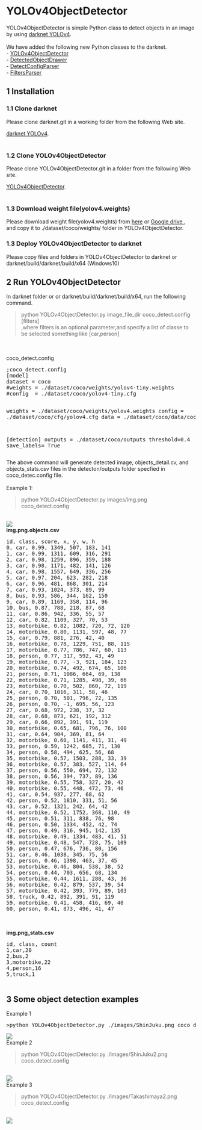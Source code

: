 
<h1> YOLOv4ObjectDetector</h1>
YOLOv4ObjectDetector is simple Python class to detect objects in an image by using
<a href="https://github.com/AlexeyAB/darknet">darknet YOLOv4</a>.<br>
<br>
 We have added the following new Python classes to the darknet.<br>
- <a href="./YOLOv4ObjectDetector.py">YOLOv4ObjectDetector</a><br>
- <a href="./DetectedObjectDrawer.py">DetectedObjectDrawer</a><br>
- <a href="./DetectConfigParser.py">DetectConfigParser</a><br>
- <a href="./FiltersParser.py">FiltersParser</a><br>


<h2>
1 Installation
</h2>
<h3>
1.1 Clone darknet
</h3>
Please clone darknet.git in a working folder from the following Web site.<br>

<a href="https://github.com/AlexeyAB/darknet">darknet YOLOv4</a>.<br>
<br>
<h3>
1.2 Clone YOLOv4ObjectDetector
</h3>
Please clone YOLOv4ObjectDetector.git in a folder from the following Web site.<br>

<a href="https://github.com/atlan-antillia/YOLOv4ObjectDetector">YOLOv4ObjectDetector</a>.<br>
<br>

<h3>
1.3 Download weight file(yolov4.weights)
</h3>
Please download weight file(yolov4.weights) from <a href="https://github.com/AlexeyAB/darknet/releases/download/darknet_yolo_v3_optimal/yolov4.weights">here</a>
or <a href="https://drive.google.com/open?id=1cewMfusmPjYWbrnuJRuKhPMwRe_b9PaT">Google drive </a>, and copy it to
 ./dataset/coco/weights/ folder in YOLOv4ObjectDetector.
<br>

<h3>
1.3 Deploy YOLOv4ObjectDetector to darknet
</h3>
Please copy files and folders in YOLOv4ObjectDetector to darknet or darknet/build/darknet/build/x64 (Windows10)



<h2>
2 Run YOLOv4ObjectDetector
</h2>

In darknet folder or or darknet/build/darknet/build/x64, run the following command.<br>

>python YOLOv4ObjectDetector.py image_file_dir coco_detect.config [filters]<br>
,where filters is an optional parameter,and specify a list of classe to be selected something like [car,person]

<br>

<br>
coco_detect.config<br>
<pre>
;coco_detect.config
[model]
dataset = coco
#weights = ./dataset/coco/weights/yolov4-tiny.weights
#config  = ./dataset/coco/yolov4-tiny.cfg

weights = ./dataset/coco/weights/yolov4.weights
config  = ./dataset/coco/cfg/yolov4.cfg
data    = ./dataset/coco/data/coco.data

[detection]
outputs   = ./dataset/coco/outputs
threshold=0.4
save_labels= True
</pre>

The above command will generate detected image, objects_detail.cv, and objects_stats.csv files
in the detecton/outputs folder specfied in coco_detec.config file.
<br>
<br>
Example 1:<br>

>python YOLOv4ObjectDetector.py images/img.png coco_detect.config
<br>
<img src="./dataset/coco/outputs/img.png">
<br>

<b>
img.png.objects.csv
</b>
<pre>
id, class, score, x, y, w, h
0, car, 0.99, 1349, 507, 183, 141
1, car, 0.99, 1311, 609, 316, 291
2, car, 0.98, 1259, 896, 359, 188
3, car, 0.98, 1171, 482, 141, 126
4, car, 0.98, 1557, 649, 336, 256
5, car, 0.97, 204, 623, 282, 218
6, car, 0.96, 481, 868, 301, 214
7, car, 0.93, 1024, 373, 89, 99
8, bus, 0.93, 586, 344, 162, 150
9, car, 0.89, 1169, 358, 114, 96
10, bus, 0.87, 788, 218, 87, 68
11, car, 0.86, 942, 336, 55, 57
12, car, 0.82, 1109, 327, 70, 53
13, motorbike, 0.82, 1082, 720, 72, 120
14, motorbike, 0.80, 1131, 597, 48, 77
15, car, 0.79, 881, 276, 42, 40
16, motorbike, 0.78, 1229, 751, 88, 115
17, motorbike, 0.77, 786, 747, 60, 113
18, person, 0.77, 317, 592, 43, 49
19, motorbike, 0.77, -3, 921, 184, 123
20, motorbike, 0.74, 492, 674, 65, 106
21, person, 0.71, 1086, 664, 69, 138
22, motorbike, 0.71, 1285, 498, 39, 66
23, motorbike, 0.70, 502, 860, 72, 119
24, car, 0.70, 1016, 311, 58, 46
25, person, 0.70, 501, 796, 72, 135
26, person, 0.70, -1, 695, 56, 123
27, car, 0.68, 972, 238, 37, 32
28, car, 0.68, 873, 621, 192, 312
29, car, 0.66, 892, 391, 91, 119
30, motorbike, 0.65, 681, 796, 76, 100
31, car, 0.64, 904, 369, 81, 64
32, motorbike, 0.60, 1141, 411, 31, 49
33, person, 0.59, 1242, 685, 71, 130
34, person, 0.58, 494, 625, 56, 68
35, motorbike, 0.57, 1503, 288, 33, 39
36, motorbike, 0.57, 383, 527, 114, 64
37, person, 0.56, 550, 694, 72, 132
38, person, 0.56, 394, 737, 89, 136
39, motorbike, 0.55, 758, 327, 20, 42
40, motorbike, 0.55, 448, 472, 73, 46
41, car, 0.54, 937, 277, 68, 62
42, person, 0.52, 1810, 331, 51, 56
43, car, 0.52, 1321, 242, 64, 42
44, motorbike, 0.52, 1752, 368, 110, 49
45, person, 0.51, 311, 838, 76, 98
46, person, 0.50, 1334, 452, 42, 74
47, person, 0.49, 316, 945, 142, 135
48, motorbike, 0.49, 1334, 483, 41, 51
49, motorbike, 0.48, 547, 728, 75, 109
50, person, 0.47, 676, 736, 80, 156
51, car, 0.46, 1038, 345, 75, 56
52, person, 0.46, 1398, 463, 37, 45
53, motorbike, 0.46, 804, 538, 38, 52
54, person, 0.44, 703, 656, 68, 134
55, motorbike, 0.44, 1611, 288, 43, 36
56, motorbike, 0.42, 879, 537, 39, 54
57, motorbike, 0.42, 393, 779, 89, 103
58, truck, 0.42, 892, 391, 91, 119
59, motorbike, 0.41, 458, 416, 69, 40
60, person, 0.41, 873, 496, 41, 47

</pre>

<br>
<b>
img.png_stats.csv
</b>

<pre>
id, class, count
1,car,20
2,bus,2
3,motorbike,22
4,person,16
5,truck,1

</pre>


<h2>
3 Some object detection examples
</h2>
Example 1<br>
<pre>
>python YOLOv4ObjectDetector.py ./images/ShinJuku.png coco_detect.config
</pre>

<img src="./dataset/coco/outputs/ShinJuku.jpg" >
<br>
Example 2<br>

>python YOLOv4ObjectDetector.py ./images/ShinJuku2.png coco_detect.config
<br>
<img src="./dataset/coco/outputs/ShinJuku2.jpg" >
<br>
Example 3<br>

>python YOLOv4ObjectDetector.py ./images/Takashimaya2.png coco_detect.config
<br>
<img src="./dataset/coco/outputs/Takashimaya2.jpg">
<br><br>
